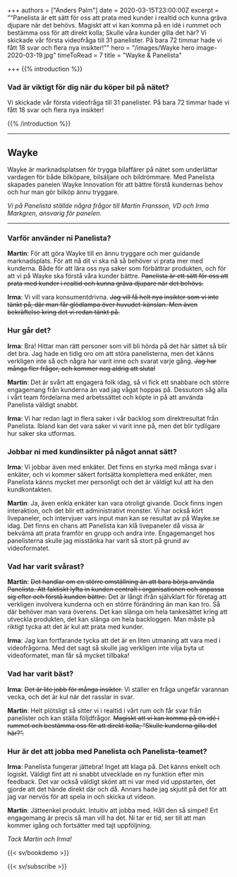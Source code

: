 +++
authors = ["Anders Palm"]
date = 2020-03-15T23:00:00Z
excerpt = "“Panelista är ett sätt för oss att prata med kunder i realtid och kunna gräva djupare när det behövs. Magiskt att vi kan komma på en idé i rummet och bestämma oss för att direkt kolla; Skulle våra kunder gilla det här? Vi skickade vår första videofråga till 31 panelister. På bara 72 timmar hade vi fått 18 svar och flera nya insikter!”"
hero = "/images/Wayke hero image-2020-03-19.jpg"
timeToRead = 7
title = "Wayke & Panelista"

+++
{{% introduction %}}

### Vad är viktigt för dig när du köper bil på nätet?

Vi skickade vår första videofråga till 31 panelister. På bara 72 timmar hade vi fått 18 svar och flera nya insikter!

{{% /introduction %}}

***

## Wayke

Wayke är marknadsplatsen för trygga bilaffärer på nätet som underlättar vardagen för både bilköpare, bilsäljare och bildrömmare. Med Panelista skapades panelen Wayke Innovation för att bättre förstå kundernas behov och hur man gör bilköp ännu tryggare.

_Vi på Panelista ställde några frågor till Martin Fransson, VD och Irma Markgren, ansvarig för panelen._

***

### Varför använder ni Panelista?

**Martin**: För att göra Wayke till en ännu tryggare och mer guidande marknadsplats. För att nå dit vi ska nå så behöver vi prata mer med kunderna. Både för att lära oss nya saker som förbättrar produkten, och för att vi på Wayke ska förstå våra kunder bättre. ~~Panelista är ett sätt för oss att prata med kunder i realtid och kunna gräva djupare när det behövs.~~

**Irma**: Vi vill vara konsumentdrivna. ~~Jag vill få helt nya insikter som vi inte tänkt på, där man får glödlampa över huvudet-känslan. Men även bekräftelse kring det vi redan tänkt på.~~

### Hur går det?

**Irma**: Bra! Hittar man rätt personer som vill bli hörda på det här sättet så blir det bra. Jag hade en tidig oro om att störa panelisterna, men det känns verkligen inte så och några har varit inne och svarat varje gång. ~~Jag har många fler frågor, och kommer nog aldrig att sluta!~~

**Martin**: Det är svårt att engagera folk idag, så vi fick ett snabbare och större engagemang från kunderna än vad jag vågat hoppas på. Dessutom såg alla i vårt team fördelarna med arbetssättet och köpte in på att använda Panelista väldigt snabbt.

**Irma**: Vi har redan lagt in flera saker i vår backlog som direktresultat från Panelista. Ibland kan det vara saker vi varit inne på, men det blir tydligare hur saker ska utformas.

### Jobbar ni med kundinsikter på något annat sätt?

**Irma**: Vi jobbar även med enkäter. Det finns en styrka med många svar i enkäter, och vi kommer säkert fortsätta komplettera med enkäter, men Panelista känns mycket mer personligt och det är väldigt kul att ha den kundkontakten.

**Martin**: Ja, även enkla enkäter kan vara otroligt givande. Dock finns ingen interaktion, och det blir ett administrativt monster. Vi har också kört livepaneler, och intervjuer vars input man kan se resultat av på Wayke.se idag. Det finns en chans att Panelista kan klå livepaneler då vissa är bekväma att prata framför en grupp och andra inte. Engagemanget hos panelisterna skulle jag misstänka har varit så stort på grund av videoformatet.

### Vad har varit svårast?

**Martin**: ~~Det handlar om en större omställning än att bara börja använda Panelista. Att faktiskt lyfta in kunden centralt i organisationen och anpassa sig efter och förstå kunden bättre.~~ Det är långt ifrån självklart för företag att verkligen involvera kunderna och en större förändring än man kan tro. Så där behöver man vara överens. Det kan slänga om hela tankesättet kring att utveckla produkten, det kan slänga om hela backloggen. Man måste på riktigt tycka att det är kul att prata med kunder.

**Irma**: Jag kan fortfarande tycka att det är en liten utmaning att vara med i videofrågorna. Med det sagt så skulle jag verkligen inte vilja byta ut videoformatet, man får så mycket tillbaka!

### Vad har varit bäst?

**Irma**: ~~Det är lite jobb för många insikter.~~ Vi ställer en fråga ungefär varannan vecka, och det är kul när det rasslar in svar.

**Martin**: Helt plötsligt så sitter vi i realtid i vårt rum och får svar från panelister och kan ställa följdfrågor. ~~Magiskt att vi kan komma på en idé i rummet och bestämma oss för att direkt kolla; “Skulle kunderna gilla det här?”.~~

### Hur är det att jobba med Panelista och Panelista-teamet?

**Irma**: Panelista fungerar jättebra! Inget att klaga på. Det känns enkelt och logiskt. Väldigt fint att ni snabbt utvecklade en ny funktion efter min feedback. Det var också väldigt skönt att ni var med vid uppstarten, det gjorde att det hände direkt där och då. Annars hade jag skjutit på det för att jag var nervös för att spela in och skicka ut videon.

**Martin**: Jätteenkel produkt. Intuitiv att jobba med. Håll den så simpel! Ert engagemang är precis så man vill ha det. Ni tar er tid, ser till att man kommer igång och fortsätter med tajt uppföljning.

_Tack Martin och Irma!_

{{< sv/bookdemo >}}

{{< sv/subscribe >}}